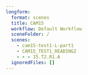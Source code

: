 ```yaml
---
longform:
  format: scenes
  title: CAM15
  workflow: Default Workflow
  sceneFolder: /
  scenes:
    - cam15-test1-L-part1
    - CAM15_TEST1_READING2
    - - - 15.T2.R1.A
  ignoredFiles: []
---
```

